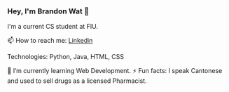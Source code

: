 ### Hey, I'm Brandon Wat 👋

I'm a current CS student at FIU.

📫 How to reach me:
[Linkedin](https://www.linkedin.com/in/brandonwat/)

Technologies:
Python, Java, HTML, CSS

🌱 I’m currently learning Web Development.
⚡ Fun facts: I speak Cantonese and used to sell drugs as a licensed Pharmacist.
<!--
**bs-wat/bs-wat** is a ✨ _special_ ✨ repository because its `README.md` (this file) appears on your GitHub profile.

Here are some ideas to get you started:

- 🔭 I’m currently working on ...
- 🌱 I’m currently learning ...
- 👯 I’m looking to collaborate on ...
- 🤔 I’m looking for help with ...
- 💬 Ask me about ...
- 📫 How to reach me: ...
- 😄 Pronouns: ...
- ⚡ Fun fact: ...
-->
